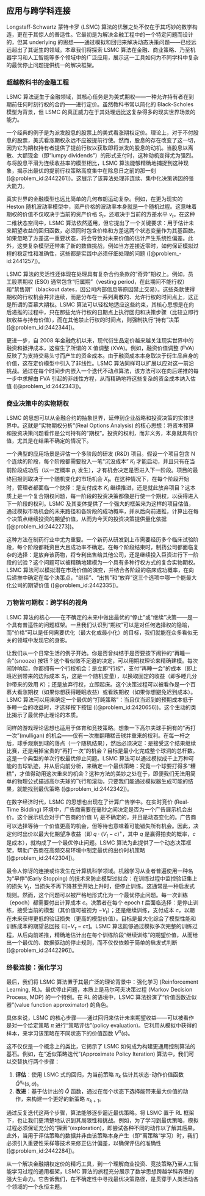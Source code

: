 ## 应用与跨学科连接

Longstaff-Schwartz 蒙特卡罗 (LSMC) 算法的优雅之处不仅在于其巧妙的数学构造，更在于其惊人的普适性。它最初是为解决金融工程中的一个特定问题而设计的，但其 underlying 的思想——通过模拟和回归来解决动态决策问题——已经远远超出了其诞生的领域。本章我们将探索 LSMC 算法在金融、商业策略、乃至机器学习和人工智能等多个领域中的广泛应用，展示这一工具如何为不同学科中复杂的最优停止问题提供统一的解决框架。

### 超越教科书的金融工程

LSMC 算法诞生于金融领域，其核心任务是为美式期权——一种允许持有者在到期前任何时刻行权的合约——进行定价。虽然教科书常以简化的 Black-Scholes 模型为背景，但 LSMC 的真正威力在于其处理远比这复杂得多的现实世界场景的能力。

一个经典的例子是为派发股息的股票上的美式看涨期权定价。理论上，对于不付股息的股票，美式看涨期权永远不应被提前行使。然而，股息的存在改变了这一切，因为它为期权持有者提供了提前行权以获取即将派发的股息的动机。当股息以离散、大额现金（即“lumpy dividends”）的形式支付时，这种动机变得尤为强烈。与将股息平滑为连续收益率的模型相比，LSMC 算法能够精确地捕捉到这种现象，揭示出最优的提前行权策略高度集中在除息日之前的那一刻 ([@problem_id:2442261])。这展示了该算法处理非连续、集中化决策诱因的强大能力。

真实世界的金融模型也远比简单的几何布朗运动复杂。例如，在更为现实的 Heston 随机波动率模型中，资产价格的波动率本身就是一个随机过程。这意味着期权的价值不仅取决于当前的资产价格 $S_t$，还取决于当前的方差水平 $v_t$。在这种二维状态空间中，LSMC 算法依然适用，但它提出了一个关键要求：用于估计未来期望收益的回归函数，必须同时包含价格和方差这两个状态变量作为其基函数。如果忽略了方差这一重要状态，将会导致对未来价值的估计产生系统性偏差。此外，这类复杂模型还带来了新的数值挑战，例如当方差接近零时，如何保证模拟过程的稳定性和准确性，这些都是实践中必须仔细处理的问题 ([@problem_-id:2441257])。

LSMC 算法的灵活性还体现在处理具有复杂合约条款的“奇异”期权上。例如，员工股票期权 (ESO) 通常包含“归属期”（vesting period，在此期间不能行权）和“禁售期”（blackout dates，因公司内部信息等原因禁止交易）。这些条款使得期权的行权机会并非连续，而是分布在一系列离散的、允许行权的时间点上，这正是所谓的百慕大期权。LSMC 算法可以轻松地适应这些约束，其核心思想是在向后递推的过程中，只在那些允许行权的日期点上执行回归和决策步骤（比较立即行权收益与持有价值），而在其他禁止行权的时间点，则强制执行“持有”决策 ([@problem_id:2442344])。

更进一步，自 2008 年金融危机以来，现代衍生品定价越来越关注现实世界中的融资和抵押成本，这催生了所谓的 X 值调整 (XVA)。例如，融资价值调整 (FVA) 反映了为支持交易头寸而产生的资金成本。由于融资成本本身取决于衍生品自身的价值，这在定价模型中引入了非线性。LSMC 算法同样可以扩展以应对这一前沿挑战。通过在每个时间步内嵌入一个迭代不动点算法，该方法可以在向后递推的每一步中求解由 FVA 引起的非线性方程，从而精确地将这些复杂的资金成本纳入估值 ([@problem_id:2442343])。

### 商业决策中的实物期权

LSMC 的思想可以从金融合约的抽象世界，延伸到企业战略和投资决策的实体世界中。这就是“实物期权分析”(Real Options Analysis) 的核心思想：将资本预算和投资决策问题看作是公司持有的“期权”。投资的权利，而非义务，本身就具有价值，尤其是在结果不确定的情况下。

一个典型的应用场景是评估一个多阶段的研发 (R&D) 项目。假设一个项目包含 N 个连续的阶段，每个阶段都需要投入一笔“沉没成本” $K_i$ 才能启动，并且只有在当前阶段成功后（以一定概率 $p_i$ 发生），才有机会决定是否进入下一阶段。项目的最终回报则取决于一个随机变化的市场机会 $X_t$。在这种情况下，在每个阶段开始时，管理者都面临一个抉择：是支付成本 $K_i$ 继续推进，还是就此放弃项目？这本质上是一个复合期权问题，每一阶段的投资决策都像是行使一个期权，以获得进入下一阶段的权利。LSMC 及其变体提供了一个强大的框架来为这样的项目估值，通过模拟市场机会的未来路径和各阶段的成功概率，并从后向前递推，计算出在每个决策点继续投资的期望价值，从而为今天的投资决策提供量化依据 ([@problem_id:2442273])。

这种方法在制药行业中尤为重要。一个新药从研发到上市需要经历多个临床试验阶段，每个阶段都耗资巨大且成功率不确定。在每个阶段结束时，制药公司都面临复杂的选择：是放弃该药物，将专利出售给其他公司，还是继续投入巨资进行下一阶段的试验？这个问题可以被精确地建模为一个具有多种行权方式的复合实物期权。LSMC 算法可以模拟潜在市场价值的演变，并结合各阶段的临床成功概率，在向后递推中确定在每个决策点，“继续”、“出售”和“放弃”这三个选项中哪一个能最大化公司的期望价值 ([@problem_id:2442335])。

### 万物皆可期权：跨学科的视角

LSMC 算法的核心——在不确定的未来中做出最优的“停止”或“继续”决策——是一个具有普适性的问题框架。一旦我们认识到“期权”可以是对任何选择权的隐喻，而“价格”可以是任何需要优化（最大化或最小化）的目标，我们就能在众多看似无关的领域中发现它的身影。

让我们从一个日常生活的例子开始。你是否曾纠结于是否要按下闹钟的“再睡一会”(snooze) 按钮？这个看似微不足道的决定，可以用期权理论来精确建模。每次闹钟响起，你都拥有一个行权机会：是立即“行权”，支付“再睡一会”的成本（即上班迟到带来的边际成本 $S_t$，这是一个随机变量），以换取固定的收益（即多睡几分钟带来的效用 $K$）；还是放弃行权，立即起床。这个决策过程可以被看作是一个百慕大看涨期权（如果你想获得睡眠收益）或看跌期权（如果你想避免迟到成本）。LSMC 算法可以用来确定一个最优的“打盹策略”：当且仅当迟到的预期成本低于多睡一会的收益时，才选择按下按钮 ([@problem_id:2420656])。这个生动的类比揭示了最优停止理论的本质。

同样的游戏理论思想也适用于体育和竞技策略。想象一下高尔夫球手拥有的“再打一次”(mulligan) 的机会——仅有一次推翻糟糕击球并重来的权利。在每一杆之后，球手观察到球的落点（一个随机结果），然后必须决定：是接受这个结果继续比赛，还是用掉宝贵的“再打一次”的机会？目标是最小化完成整个球洞的总杆数。这是一个典型的单次行权最优停止问题。LSMC 算法可以通过模拟成千上万种可能的击球轨迹，并从后向前分析，来确定一个最优策略：究竟一个球要打得多“糟糕”，才值得动用这次重来的机会？这种方法的美妙之处在于，即便我们无法用简单的物理公式描述高尔夫球的飞行和滚动，只要我们能通过模拟器生成可能的结果，就能找到最优策略 ([@problem_id:2442342])。

在数字经济时代，LSMC 的思想也出现在了计算广告学中。在实时竞价 (Real-Time Bidding) 环境中，广告商需要在毫秒之间决定是否为一个广告展示机会出价。这个展示机会对于广告商的价值 $V_t$ 是不确定的，并且是动态变化的。广告商可以选择等待一个价值更高的机会，但等待也意味着可能错失所有机会。因此，决定何时出价以最大化期望净收益（即 $q \cdot (V_t - c)^+$，其中 $q$ 是赢得拍卖的概率，$c$ 是成本），就构成了一个最优停止问题。LSMC 算法为此提供了一个动态决策框架，帮助广告商在高频交易环境中制定最优的出价时机策略 ([@problem_id:2442304])。

最令人惊讶的连接或许发生在计算机科学领域。机器学习从业者普遍使用一种名为“早停”(Early Stopping) 的技术来防止模型过拟合：在训练过程中监控验证集上的损失 $V_t$，当损失不再下降甚至开始上升时，便停止训练。这通常是一种启发式规则。然而，这个问题可以被严格地形式化为一个最优停止问题。每一次训练（epoch）都需要付出计算成本 $c$。决策者在每个 epoch $t$ 后面临选择：是停止训练，接受当前的模型（其价值可被视为 $-V_t$）；还是继续训练，支付成本 $c$，以期在未来获得更低的验证损失（更高的模型价值）。目标是最大化综合了模型性能和训练成本的期望总回报 $\mathbb{E}[-V_\tau-c\tau]$。LSMC 算法能够通过模拟多次完整的训练过程，从后向前递推，精确地估计出在每个训练阶段“继续训练”的期望价值，从而给出一个最优的、数据驱动的停止规则，而不仅仅依赖于简单的启发式判断 ([@problem_id:2442296])。

### 终极连接：强化学习

最后，我们将 LSMC 算法置于其最广泛的理论背景中：强化学习 (Reinforcement Learning, RL)。最优停止问题，本质上是马尔可夫决策过程 (Markov Decision Process, MDP) 的一个特例。在 RL 的语境中，LSMC 算法扮演了“价值函数近似器”(value function approximator) 的角色。

具体来说，LSMC 的核心步骤——通过回归来估计未来期望收益——可以被看作是对一个给定策略 $\pi$ 进行“策略评估”(policy evaluation)。它利用从模拟中获得的样本，来学习该策略在不同状态下的价值函数 $V^\pi(s)$。

这不仅仅是一个概念上的类比，它揭示了 LSMC 如何成为构建更通用控制算法的基石。例如，在“近似策略迭代”(Approximate Policy Iteration) 算法中，我们可以交替执行两个步骤：
1.  **评估**：使用 LSMC 式的回归，为当前策略 $\pi_k$ 估计其状态-动作价值函数 $\hat{Q}^{\pi_k}(s,a)$。
2.  **改进**：基于估计出的 $\hat{Q}$ 函数，通过在每个状态下选择能带来最大价值的动作，来构建一个更好的新策略 $\pi_{k+1}$。

通过反复迭代这两个步骤，算法能够逐步逼近最优策略。将 LSMC 置于 RL 框架下，也让我们更清楚地认识到其局限性和挑战。例如，为了学习到最优策略，模拟过程必须保证充分的“探索”(exploration)，即尝试各种不同的动作以了解其后果。此外，当用于评估策略的数据并非由该策略本身产生（即“离策略”学习）时，我们必须引入重要性采样等技术来修正估计偏差，以确保评估的准确性 ([@problem_id:2442284])。

从一个解决金融期权定价的精巧工具，到一个理解商业投资、竞技策略乃至人工智能学习过程的通用框架，LSMC 算法的旅程充分展示了数学思想跨越学科界限的强大生命力。它告诉我们，在不确定性中寻找最优决策路径，是贯穿于人类活动各个领域的一个永恒主题。